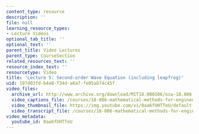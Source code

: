 ```yaml
---
content_type: resource
description: ''
file: null
learning_resource_types:
- Lecture Videos
optional_tab_title: ''
optional_text: ''
parent_title: Video Lectures
parent_type: CourseSection
related_resources_text: ''
resource_index_text: ''
resourcetype: Video
title: 'Lecture 5: Second-order Wave Equation (including leapfrog)'
uid: 197d03fd-b4a8-f34d-a6a7-fe05ab74c45f
video_files:
  archive_url: http://www.archive.org/download/MIT18.086S06/ocw-18.086-17feb2006-220k.mp4
  video_captions_file: /courses/18-086-mathematical-methods-for-engineers-ii-spring-2006/cafa40b8b110561e98bf26f580952834_0aa6fUHTTeU.vtt
  video_thumbnail_file: https://img.youtube.com/vi/0aa6fUHTTeU/default.jpg
  video_transcript_file: /courses/18-086-mathematical-methods-for-engineers-ii-spring-2006/10446747c3cc454703719288c5d4207f_0aa6fUHTTeU.pdf
video_metadata:
  youtube_id: 0aa6fUHTTeU
---
```

